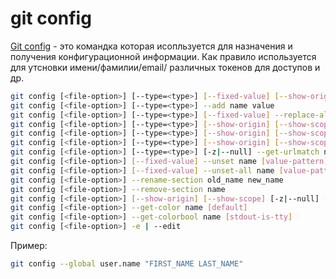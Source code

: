 # git config

[Git config](https://git-scm.com/docs/git-config) - это командка которая исопльзуется для назначения и получения конфигурационной информации. Как правило используется для утсновки имени/фамилии/email/ различных токенов для доступов и др.


```bash
git config [<file-option>] [--type=<type>] [--fixed-value] [--show-origin] [--show-scope] [-z|--null] name [value [value-pattern]]
git config [<file-option>] [--type=<type>] --add name value
git config [<file-option>] [--type=<type>] [--fixed-value] --replace-all name value [value-pattern]
git config [<file-option>] [--type=<type>] [--show-origin] [--show-scope] [-z|--null] [--fixed-value] --get name [value-pattern]
git config [<file-option>] [--type=<type>] [--show-origin] [--show-scope] [-z|--null] [--fixed-value] --get-all name [value-pattern]
git config [<file-option>] [--type=<type>] [--show-origin] [--show-scope] [-z|--null] [--fixed-value] [--name-only] --get-regexp name_regex [value-pattern]
git config [<file-option>] [--type=<type>] [-z|--null] --get-urlmatch name URL
git config [<file-option>] [--fixed-value] --unset name [value-pattern]
git config [<file-option>] [--fixed-value] --unset-all name [value-pattern]
git config [<file-option>] --rename-section old_name new_name
git config [<file-option>] --remove-section name
git config [<file-option>] [--show-origin] [--show-scope] [-z|--null] [--name-only] -l | --list
git config [<file-option>] --get-color name [default]
git config [<file-option>] --get-colorbool name [stdout-is-tty]
git config [<file-option>] -e | --edit
```

Пример:

```bash
git config --global user.name "FIRST_NAME LAST_NAME"
```
